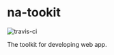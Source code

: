 # na-tookit

![travis-ci](https://travis-ci.org/naluduo233/na-toolkit.svg?branch=main&status=unknown)

The toolkit for developing web app.